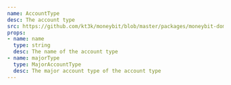 ```yaml
---
name: AccountType
desc: The account type
src: https://github.com/kt3k/moneybit/blob/master/packages/moneybit-domain/account-type.js
props:
- name: name
  type: string
  desc: The name of the account type
- name: majorType
  type: MajorAccountType
  desc: The major account type of the account type
---
```

